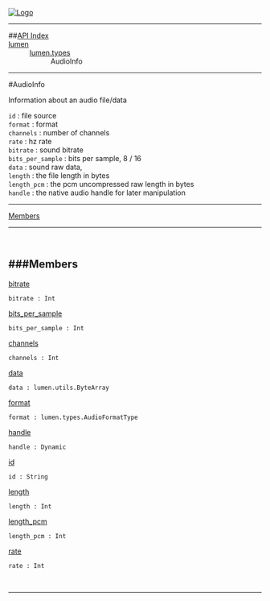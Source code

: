 
[![Logo](../../../images/logo.png)](../../../index.html)

---


##[API Index](../../../api/index.html#lumen.types)   
[lumen](../)     
&emsp;&emsp;&emsp;[lumen.types](./)   
&emsp;&emsp;&emsp;&emsp;&emsp;&emsp;AudioInfo

---

#AudioInfo

Information about an audio file/data

`id` : file source   
`format` : format   
`channels` : number of channels   
`rate` : hz rate    
`bitrate` : sound bitrate   
`bits_per_sample` : bits per sample, 8 / 16   
`data` : sound raw data,   
`length` : the file length in bytes   
`length_pcm` : the pcm uncompressed raw length in bytes   
`handle` : the native audio handle for later manipulation

---


[Members](#Members)   


---

&nbsp;   

<a class="lift" name="Members" ></a>
###Members   
---
<a class="lift" name="bitrate" href="#bitrate">bitrate</a>



`bitrate : Int`

<span class="small_desc_flat">  </span>   

<a class="lift" name="bits_per_sample" href="#bits_per_sample">bits_per_sample</a>



`bits_per_sample : Int`

<span class="small_desc_flat">  </span>   

<a class="lift" name="channels" href="#channels">channels</a>



`channels : Int`

<span class="small_desc_flat">  </span>   

<a class="lift" name="data" href="#data">data</a>



`data : lumen.utils.ByteArray`

<span class="small_desc_flat">  </span>   

<a class="lift" name="format" href="#format">format</a>



`format : lumen.types.AudioFormatType`

<span class="small_desc_flat">  </span>   

<a class="lift" name="handle" href="#handle">handle</a>



`handle : Dynamic`

<span class="small_desc_flat">  </span>   

<a class="lift" name="id" href="#id">id</a>



`id : String`

<span class="small_desc_flat">  </span>   

<a class="lift" name="length" href="#length">length</a>



`length : Int`

<span class="small_desc_flat">  </span>   

<a class="lift" name="length_pcm" href="#length_pcm">length_pcm</a>



`length_pcm : Int`

<span class="small_desc_flat">  </span>   

<a class="lift" name="rate" href="#rate">rate</a>



`rate : Int`

<span class="small_desc_flat">  </span>   



&nbsp;
&nbsp;
&nbsp;

---  


&nbsp;   
&nbsp;   